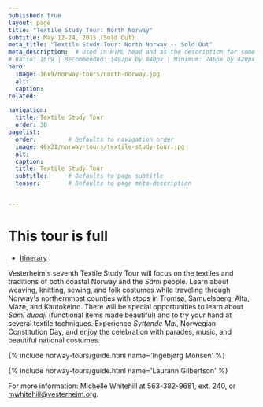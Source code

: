 ```yaml
---
published: true
layout: page
title: "Textile Study Tour: North Norway"
subtitle: May 12-24, 2015 (Sold Out)
meta_title: "Textile Study Tour: North Norway -- Sold Out"
meta_description:  # Used in HTML head and as the description for some search engines
# Ratio: 16:9 | Recommended: 1492px by 840px | Minimum: 746px by 420px
hero:
  image: 16x9/norway-tours/north-norway.jpg
  alt: 
  caption:
related:

navigation:
  title: Textile Study Tour
  order: 30  
pagelist:
  order:         # Defaults to navigation order
  image: 46x21/norway-tours/textile-study-tour.jpg
  alt: 
  caption:   
  title: Textile Study Tour
  subtitle:      # Defaults to page subtitle
  teaser:        # Defaults to page meta-description


---
```

This tour is full
=================
- [Itinerary](/norway-tours/upcoming/textile/itinerary/)

Vesterheim's seventh Textile Study Tour will focus on the textiles and traditions of both coastal Norway and the _Sámi_ people. Learn about weaving, knitting, sewing, and folk costumes while traveling through Norway's northernmost counties with stops in Tromsø, Samuelsberg, Alta, Máze, and Kautokeino.  There will be special opportunities to learn about _Sámi_ _duodji_ (functional items made beautiful) and to try your hand at several textile techniques. Experience _Syttende Mai_, Norwegian Constitution Day, and enjoy the celebration with parades, music, and beautiful national costumes.


{% include norway-tours/guide.html name='Ingebjørg Monsen' %}

{% include norway-tours/guide.html name='Laurann Gilbertson' %}

For more information: Michelle Whitehill at 563-382-9681, ext. 240, or [mwhitehill@vesterheim.org](mailto:mwhitehill@vesterheim.org).
